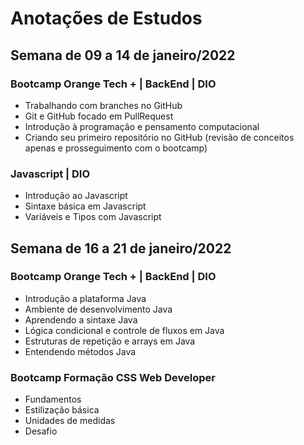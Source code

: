 # Anotações de Estudos


## Semana de 09 a 14 de janeiro/2022



### Bootcamp Orange Tech + | BackEnd | DIO

- Trabalhando com branches no GitHub
- Git e GitHub focado em PullRequest
- Introdução à programação e pensamento computacional
- Criando seu primeiro repositório no GitHub (revisão de conceitos apenas e prosseguimento com o bootcamp)

### Javascript | DIO

- Introdução ao Javascript
- Sintaxe básica em Javascript
- Variáveis e Tipos com Javascript


## Semana de 16 a 21 de janeiro/2022

### Bootcamp Orange Tech + | BackEnd | DIO

- Introdução a plataforma Java
- Ambiente de desenvolvimento Java
- Aprendendo a sintaxe Java
- Lógica condicional e controle de fluxos em Java
- Estruturas de repetição e arrays em Java
- Entendendo métodos Java

### Bootcamp Formação CSS Web Developer

- Fundamentos
- Estilização básica
- Unidades de medidas
- Desafio
